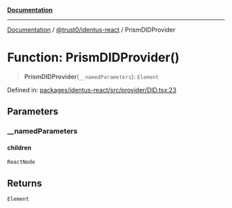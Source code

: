 [**Documentation**](../../../README.md)

***

[Documentation](../../../README.md) / [@trust0/identus-react](../README.md) / PrismDIDProvider

# Function: PrismDIDProvider()

> **PrismDIDProvider**(`__namedParameters`): `Element`

Defined in: [packages/identus-react/src/provider/DID.tsx:23](https://github.com/trust0-project/identus/blob/9290425ae039f00b8d1277006ffa0040890e375e/packages/identus-react/src/provider/DID.tsx#L23)

## Parameters

### \_\_namedParameters

#### children

`ReactNode`

## Returns

`Element`
